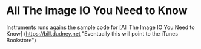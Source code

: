 All The Image IO You Need to Know
=======

Instruments runs agains the sample code for [All The Image IO You Need to Know] (https://bill.dudney.net "Eventually this will point to the iTunes Bookstore")